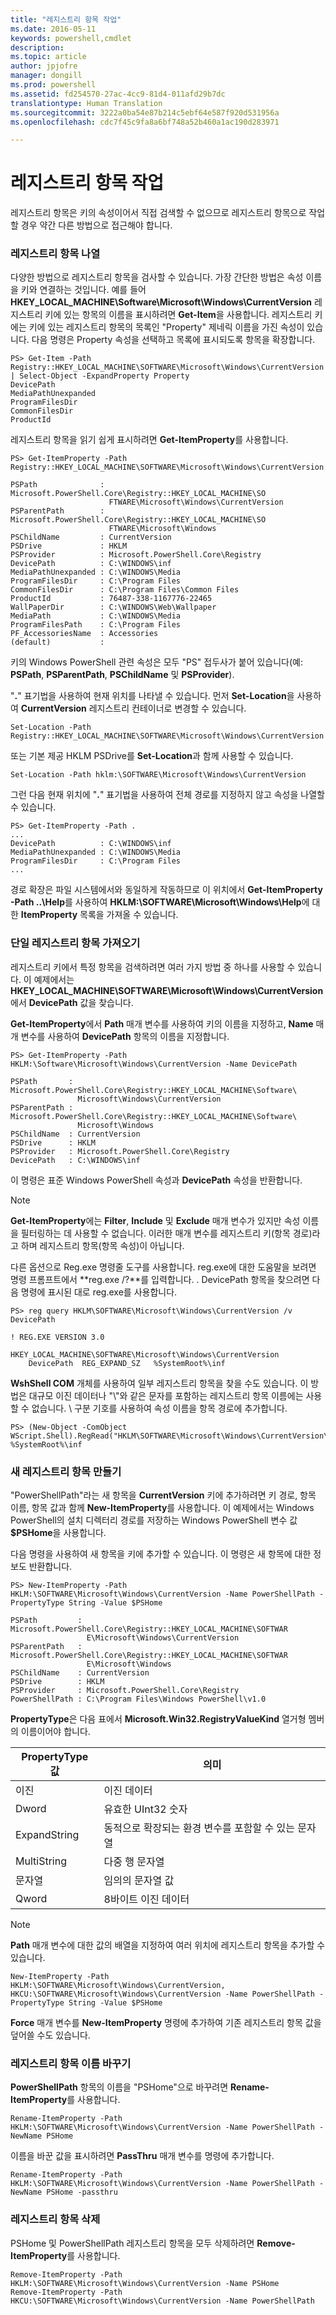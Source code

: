 ```yaml
---
title: "레지스트리 항목 작업"
ms.date: 2016-05-11
keywords: powershell,cmdlet
description: 
ms.topic: article
author: jpjofre
manager: dongill
ms.prod: powershell
ms.assetid: fd254570-27ac-4cc9-81d4-011afd29b7dc
translationtype: Human Translation
ms.sourcegitcommit: 3222a0ba54e87b214c5ebf64e587f920d531956a
ms.openlocfilehash: cdc7f45c9fa8a6bf748a52b460a1ac190d283971

---
```


# 레지스트리 항목 작업
레지스트리 항목은 키의 속성이어서 직접 검색할 수 없으므로 레지스트리 항목으로 작업할 경우 약간 다른 방법으로 접근해야 합니다.

### 레지스트리 항목 나열
다양한 방법으로 레지스트리 항목을 검사할 수 있습니다. 가장 간단한 방법은 속성 이름을 키와 연결하는 것입니다. 예를 들어 **HKEY_LOCAL_MACHINE\\Software\\Microsoft\\Windows\\CurrentVersion** 레지스트리 키에 있는 항목의 이름을 표시하려면 **Get-Item**을 사용합니다. 레지스트리 키에는 키에 있는 레지스트리 항목의 목록인 "Property" 제네릭 이름을 가진 속성이 있습니다. 다음 명령은 Property 속성을 선택하고 목록에 표시되도록 항목을 확장합니다.

```
PS> Get-Item -Path Registry::HKEY_LOCAL_MACHINE\SOFTWARE\Microsoft\Windows\CurrentVersion | Select-Object -ExpandProperty Property
DevicePath
MediaPathUnexpanded
ProgramFilesDir
CommonFilesDir
ProductId
```

레지스트리 항목을 읽기 쉽게 표시하려면 **Get-ItemProperty**를 사용합니다.

```
PS> Get-ItemProperty -Path Registry::HKEY_LOCAL_MACHINE\SOFTWARE\Microsoft\Windows\CurrentVersion

PSPath              : Microsoft.PowerShell.Core\Registry::HKEY_LOCAL_MACHINE\SO
                      FTWARE\Microsoft\Windows\CurrentVersion
PSParentPath        : Microsoft.PowerShell.Core\Registry::HKEY_LOCAL_MACHINE\SO
                      FTWARE\Microsoft\Windows
PSChildName         : CurrentVersion
PSDrive             : HKLM
PSProvider          : Microsoft.PowerShell.Core\Registry
DevicePath          : C:\WINDOWS\inf
MediaPathUnexpanded : C:\WINDOWS\Media
ProgramFilesDir     : C:\Program Files
CommonFilesDir      : C:\Program Files\Common Files
ProductId           : 76487-338-1167776-22465
WallPaperDir        : C:\WINDOWS\Web\Wallpaper
MediaPath           : C:\WINDOWS\Media
ProgramFilesPath    : C:\Program Files
PF_AccessoriesName  : Accessories
(default)           :
```

키의 Windows PowerShell 관련 속성은 모두 "PS" 접두사가 붙어 있습니다(예: **PSPath**, **PSParentPath**, **PSChildName** 및 **PSProvider**).

"**.**" 표기법을 사용하여 현재 위치를 나타낼 수 있습니다. 먼저 **Set-Location**을 사용하여 **CurrentVersion** 레지스트리 컨테이너로 변경할 수 있습니다.

```
Set-Location -Path Registry::HKEY_LOCAL_MACHINE\SOFTWARE\Microsoft\Windows\CurrentVersion
```

또는 기본 제공 HKLM PSDrive를 **Set-Location**과 함께 사용할 수 있습니다.

```
Set-Location -Path hklm:\SOFTWARE\Microsoft\Windows\CurrentVersion
```

그런 다음 현재 위치에 "**.**" 표기법을 사용하여 전체 경로를 지정하지 않고 속성을 나열할 수 있습니다.

```
PS> Get-ItemProperty -Path .
...
DevicePath          : C:\WINDOWS\inf
MediaPathUnexpanded : C:\WINDOWS\Media
ProgramFilesDir     : C:\Program Files
...
```

경로 확장은 파일 시스템에서와 동일하게 작동하므로 이 위치에서 **Get-ItemProperty -Path ..\\Help**를 사용하여 **HKLM:\\SOFTWARE\\Microsoft\\Windows\\Help**에 대한 **ItemProperty** 목록을 가져올 수 있습니다.

### 단일 레지스트리 항목 가져오기
레지스트리 키에서 특정 항목을 검색하려면 여러 가지 방법 중 하나를 사용할 수 있습니다. 이 예제에서는 **HKEY_LOCAL_MACHINE\\SOFTWARE\\Microsoft\\Windows\\CurrentVersion**에서 **DevicePath** 값을 찾습니다.

**Get-ItemProperty**에서 **Path** 매개 변수를 사용하여 키의 이름을 지정하고, **Name** 매개 변수를 사용하여 **DevicePath** 항목의 이름을 지정합니다.

```
PS> Get-ItemProperty -Path HKLM:\Software\Microsoft\Windows\CurrentVersion -Name DevicePath

PSPath       : Microsoft.PowerShell.Core\Registry::HKEY_LOCAL_MACHINE\Software\
               Microsoft\Windows\CurrentVersion
PSParentPath : Microsoft.PowerShell.Core\Registry::HKEY_LOCAL_MACHINE\Software\
               Microsoft\Windows
PSChildName  : CurrentVersion
PSDrive      : HKLM
PSProvider   : Microsoft.PowerShell.Core\Registry
DevicePath   : C:\WINDOWS\inf
```

이 명령은 표준 Windows PowerShell 속성과 **DevicePath** 속성을 반환합니다.

> [!NOTE]
> **Get-ItemProperty**에는 **Filter**, **Include** 및 **Exclude** 매개 변수가 있지만 속성 이름을 필터링하는 데 사용할 수 없습니다. 이러한 매개 변수를 레지스트리 키(항목 경로)라고 하며 레지스트리 항목(항목 속성)이 아닙니다.

다른 옵션으로 Reg.exe 명령줄 도구를 사용합니다. reg.exe에 대한 도움말을 보려면 명령 프롬프트에서 **reg.exe /?**를 입력합니다. . DevicePath 항목을 찾으려면 다음 명령에 표시된 대로 reg.exe를 사용합니다.

```
PS> reg query HKLM\SOFTWARE\Microsoft\Windows\CurrentVersion /v DevicePath

! REG.EXE VERSION 3.0

HKEY_LOCAL_MACHINE\SOFTWARE\Microsoft\Windows\CurrentVersion
    DevicePath  REG_EXPAND_SZ   %SystemRoot%\inf
```

**WshShell COM** 개체를 사용하여 일부 레지스트리 항목을 찾을 수도 있습니다. 이 방법은 대규모 이진 데이터나 "\\"와 같은 문자를 포함하는 레지스트리 항목 이름에는 사용할 수 없습니다. \\ 구분 기호를 사용하여 속성 이름을 항목 경로에 추가합니다.

```
PS> (New-Object -ComObject WScript.Shell).RegRead("HKLM\SOFTWARE\Microsoft\Windows\CurrentVersion\DevicePath")
%SystemRoot%\inf
```

### 새 레지스트리 항목 만들기
"PowerShellPath"라는 새 항목을 **CurrentVersion** 키에 추가하려면 키 경로, 항목 이름, 항목 값과 함께 **New-ItemProperty**를 사용합니다. 이 예제에서는 Windows PowerShell의 설치 디렉터리 경로를 저장하는 Windows PowerShell 변수 값 **$PSHome**을 사용합니다.

다음 명령을 사용하여 새 항목을 키에 추가할 수 있습니다. 이 명령은 새 항목에 대한 정보도 반환합니다.

```
PS> New-ItemProperty -Path HKLM:\SOFTWARE\Microsoft\Windows\CurrentVersion -Name PowerShellPath -PropertyType String -Value $PSHome

PSPath         : Microsoft.PowerShell.Core\Registry::HKEY_LOCAL_MACHINE\SOFTWAR
                 E\Microsoft\Windows\CurrentVersion
PSParentPath   : Microsoft.PowerShell.Core\Registry::HKEY_LOCAL_MACHINE\SOFTWAR
                 E\Microsoft\Windows
PSChildName    : CurrentVersion
PSDrive        : HKLM
PSProvider     : Microsoft.PowerShell.Core\Registry
PowerShellPath : C:\Program Files\Windows PowerShell\v1.0
```

**PropertyType**은 다음 표에서 **Microsoft.Win32.RegistryValueKind** 열거형 멤버의 이름이어야 합니다.

|PropertyType 값|의미|
|----------------------|-----------|
|이진|이진 데이터|
|Dword|유효한 UInt32 숫자|
|ExpandString|동적으로 확장되는 환경 변수를 포함할 수 있는 문자열|
|MultiString|다중 행 문자열|
|문자열|임의의 문자열 값|
|Qword|8바이트 이진 데이터|

> [!NOTE]
> **Path** 매개 변수에 대한 값의 배열을 지정하여 여러 위치에 레지스트리 항목을 추가할 수 있습니다.

```
New-ItemProperty -Path HKLM:\SOFTWARE\Microsoft\Windows\CurrentVersion, HKCU:\SOFTWARE\Microsoft\Windows\CurrentVersion -Name PowerShellPath -PropertyType String -Value $PSHome
```

**Force** 매개 변수를 **New-ItemProperty** 명령에 추가하여 기존 레지스트리 항목 값을 덮어쓸 수도 있습니다.

### 레지스트리 항목 이름 바꾸기
**PowerShellPath** 항목의 이름을 "PSHome"으로 바꾸려면 **Rename-ItemProperty**를 사용합니다.

```
Rename-ItemProperty -Path HKLM:\SOFTWARE\Microsoft\Windows\CurrentVersion -Name PowerShellPath -NewName PSHome
```

이름을 바꾼 값을 표시하려면 **PassThru** 매개 변수를 명령에 추가합니다.

```
Rename-ItemProperty -Path HKLM:\SOFTWARE\Microsoft\Windows\CurrentVersion -Name PowerShellPath -NewName PSHome -passthru
```

### 레지스트리 항목 삭제
PSHome 및 PowerShellPath 레지스트리 항목을 모두 삭제하려면 **Remove-ItemProperty**를 사용합니다.

```
Remove-ItemProperty -Path HKLM:\SOFTWARE\Microsoft\Windows\CurrentVersion -Name PSHome
Remove-ItemProperty -Path HKCU:\SOFTWARE\Microsoft\Windows\CurrentVersion -Name PowerShellPath
```




<!--HONumber=Aug16_HO4-->


